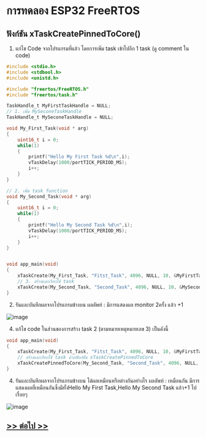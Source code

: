 # การทดลอง ESP32 FreeRTOS 
##  ฟังก์ชัน xTaskCreatePinnedToCore()

1. แก่ไข Code จากโปรแกรมที่แล้ว โดยการเพิ่ม task เข้าไปอีก 1 task (ดู comment ใน code)



```c
#include <stdio.h>
#include <stdbool.h>
#include <unistd.h>

#include "freertos/FreeRTOS.h"
#include "freertos/task.h"

TaskHandle_t MyFirstTaskHandle = NULL;
// 1. เพิ่ม MySeconeTaskHandle
TaskHandle_t MySeconeTaskHandle = NULL;

void My_First_Task(void * arg)
{
	uint16_t i = 0;
	while(1)
	{
		printf("Hello My First Task %d\n",i);
		vTaskDelay(1000/portTICK_PERIOD_MS);
		i++;
	}
}

// 2. เพิ่ม task function
void My_Second_Task(void * arg)
{
	uint16_t i = 0;
	while(1)
	{
		printf("Hello My Second Task %d\n",i);
		vTaskDelay(1000/portTICK_PERIOD_MS);
		i++;
	}
}


void app_main(void)
{
	xTaskCreate(My_First_Task, "Fitst_Task", 4096, NULL, 10, &MyFirstTaskHandle);
	// 3. สร้างและเรียกใช้ task
	xTaskCreate(My_Second_Task, "Second_Task", 4096, NULL, 10, &MySeconeTaskHandle);
}
```

2. รันและบันทึกผลจากโปรแกรมข้างบน
ผลลัพท์ : มีการแสดงผล monitor 2ครั้ง แล้ว +1 

![image](https://github.com/user-attachments/assets/43f09173-2e9c-4f6f-8009-1858d71ec018)


4.  แก้ไข code ในส่วนของการสร้าง task 2 (ตามหมายเหตุหมายเลข 3) เป็นดังนี้

```c
void app_main(void)
{
	xTaskCreate(My_First_Task, "Fitst_Task", 4096, NULL, 10, &MyFirstTaskHandle);
	// สร้างและเรียกใช้ task ด้วยฟังก์ชัน xTaskCreatePinnedToCore
	xTaskCreatePinnedToCore(My_Second_Task, "Second_Task", 4096, NULL, 10, &MySeconeTaskHandle, 1);
}
```

4. รันและบันทึกผลจากโปรแกรมข้างบน ได้ผลเหมือนหรือต่างกันอย่างไร
ผลลัพท์ : เหมือนกัน มีการแสดงผลที่เหมือนกันซึ่งมีทั้งHello My First Task,Hello My Second Task แล้ว+1 ไปเรื่อยๆ


![image](https://github.com/user-attachments/assets/b7b4d5ba-f436-4bc8-92ba-04ba0eaccf72)




## [>> ต่อไป >>](./ESP32-FreeRTOS-Labsheet-4.md) 
